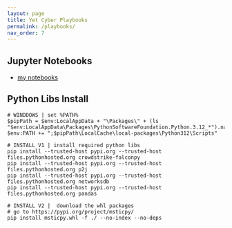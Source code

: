 ```yaml
---
layout: page
title: Yet Cyber Playbooks
permalink: /playbooks/
nav_order: 7
---
```


## Jupyter Notebooks

* [my notebooks](https://github.com/jomivz/jomivz.github.io/tree/master/playbook)

## Python Libs Install
```
# WINDDOWS | set %PATH%
$pipPath = $env:LocalAppData + "\Packages\" + (ls "$env:LocalAppData\Packages\PythonSoftwareFoundation.Python.3.12_*").name 
$env:PATH += ";$pipPath\LocalCache\local-packages\Python312\Scripts"

# INSTALL V1 | install required python libs
pip install --trusted-host pypi.org --trusted-host files.pythonhosted.org crowdstrike-falconpy
pip install --trusted-host pypi.org --trusted-host files.pythonhosted.org p2j
pip install --trusted-host pypi.org --trusted-host files.pythonhosted.org networksdb
pip install --trusted-host pypi.org --trusted-host files.pythonhosted.org pandas

# INSTALL V2 |  download the whl packages
# go to https://pypi.org/project/msticpy/
pip install msticpy.whl -f ./ --no-index --no-deps
```
